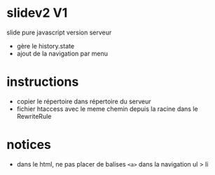 # slidev2 V1
slide pure javascript version serveur
- gère le history.state
- ajout de la navigation par menu

# instructions
- copier le répertoire dans répertoire du serveur
- fichier htaccess avec le meme chemin depuis la racine dans le RewriteRule

# notices 
- dans le html, ne pas placer de balises ```<a>``` dans la navigation ul > li
